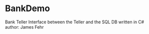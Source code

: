 # BankDemo
 Bank Teller Interface between the Teller and the SQL DB
 written in C# 
 author: James Fehr
 
